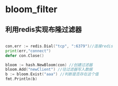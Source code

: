 # bloom_filter
## 利用redis实现布隆过滤器
```go
  
con,err := redis.Dial("tcp", ":6379")//连接redis
print(err,"connect")
defer con.Close()

bloom := hash.NewBloom(con) //创建过滤器
bloom.Add("newClient") //往过滤器写入数据
b := bloom.Exist("aaa") //判断是否存在这个值
fmt.Println(b)
```
